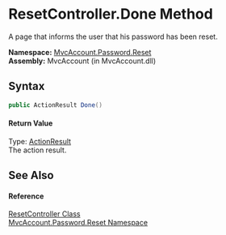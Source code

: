 ResetController.Done Method
===========================
A page that informs the user that his password has been reset.

**Namespace:** [MvcAccount.Password.Reset][1]  
**Assembly:** MvcAccount (in MvcAccount.dll)

Syntax
------

```csharp
public ActionResult Done()
```

#### Return Value
Type: [ActionResult][2]  
The action result.

See Also
--------

#### Reference
[ResetController Class][3]  
[MvcAccount.Password.Reset Namespace][1]  

[1]: ../README.md
[2]: http://msdn.microsoft.com/en-us/library/dd493064
[3]: README.md